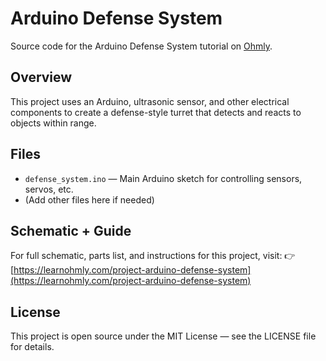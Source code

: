 # Arduino Defense System

Source code for the Arduino Defense System tutorial on [Ohmly](https://learnohmly.com).

## Overview
This project uses an Arduino, ultrasonic sensor, and other electrical components to create a defense-style turret that detects and reacts to objects within range.

## Files
- `defense_system.ino` — Main Arduino sketch for controlling sensors, servos, etc.
- (Add other files here if needed)

## Schematic + Guide
For full schematic, parts list, and instructions for this project, visit:
👉 [https://learnohmly.com/project-arduino-defense-system](https://learnohmly.com/project-arduino-defense-system)

## License
This project is open source under the MIT License — see the LICENSE file for details.
